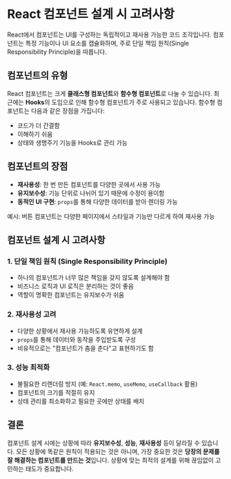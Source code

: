 # React 컴포넌트 설계 시 고려사항

React에서 컴포넌트는 UI를 구성하는 독립적이고 재사용 가능한 코드 조각입니다. 컴포넌트는 특정 기능이나 UI 요소를 캡슐화하며, 주로 단일 책임 원칙(Single Responsibility Principle)을 따릅니다.

## 컴포넌트의 유형

React 컴포넌트는 크게 **클래스형 컴포넌트**와 **함수형 컴포넌트**로 나눌 수 있습니다. 최근에는 **Hooks**의 도입으로 인해 함수형 컴포넌트가 주로 사용되고 있습니다. 함수형 컴포넌트는 다음과 같은 장점을 가집니다:

* 코드가 더 간결함
* 이해하기 쉬움
* 상태와 생명주기 기능을 Hooks로 관리 가능

## 컴포넌트의 장점

* **재사용성**: 한 번 만든 컴포넌트를 다양한 곳에서 사용 가능
* **유지보수성**: 기능 단위로 나뉘어 있기 때문에 수정이 용이함
* **동적인 UI 구현**: `props`를 통해 다양한 데이터를 받아 렌더링 가능

예시: 버튼 컴포넌트는 다양한 페이지에서 스타일과 기능만 다르게 하여 재사용 가능

## 컴포넌트 설계 시 고려사항

### 1. 단일 책임 원칙 (Single Responsibility Principle)

* 하나의 컴포넌트가 너무 많은 책임을 갖지 않도록 설계해야 함
* 비즈니스 로직과 UI 로직은 분리하는 것이 좋음
* 역할이 명확한 컴포넌트는 유지보수가 쉬움

### 2. 재사용성 고려

* 다양한 상황에서 재사용 가능하도록 유연하게 설계
* `props`를 통해 데이터와 동작을 주입받도록 구성
* 비유적으로는 "컴포넌트가 춤을 춘다"고 표현하기도 함

### 3. 성능 최적화

* 불필요한 리렌더링 방지 (예: `React.memo`, `useMemo`, `useCallback` 활용)
* 컴포넌트의 크기를 적절히 유지
* 상태 관리를 최소화하고 필요한 곳에만 상태를 배치

## 결론

컴포넌트 설계 시에는 상황에 따라 **유지보수성**, **성능**, **재사용성** 등이 달라질 수 있습니다. 모든 상황에 똑같은 원칙이 적용되는 것은 아니며, 가장 중요한 것은 **당장의 문제를 잘 해결하는 컴포넌트를 만드는 것**입니다. 상황에 맞는 최적의 설계를 위해 끊임없이 고민하는 태도가 중요합니다.
